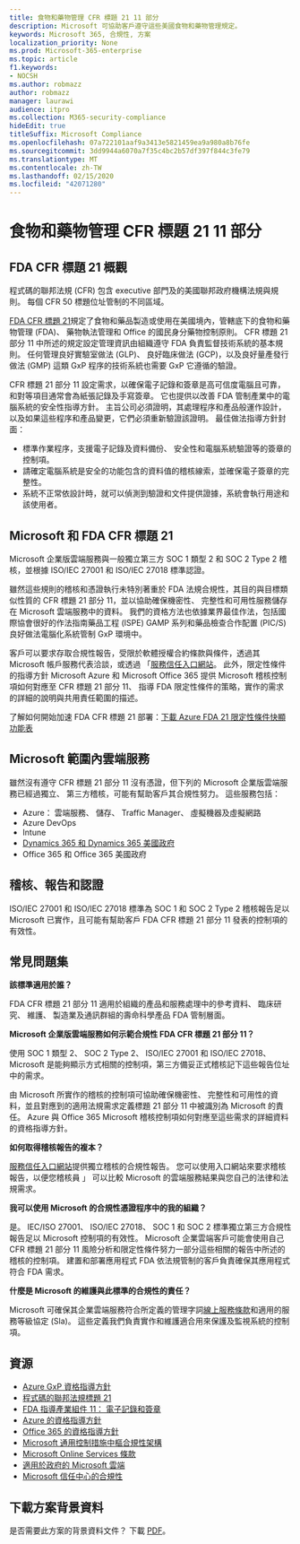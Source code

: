 ```yaml
---
title: 食物和藥物管理 CFR 標題 21 11 部分
description: Microsoft 可協助客戶遵守這些美國食物和藥物管理規定。
keywords: Microsoft 365, 合規性, 方案
localization_priority: None
ms.prod: Microsoft-365-enterprise
ms.topic: article
f1.keywords:
- NOCSH
ms.author: robmazz
author: robmazz
manager: laurawi
audience: itpro
ms.collection: M365-security-compliance
hideEdit: true
titleSuffix: Microsoft Compliance
ms.openlocfilehash: 07a722101aaf9a3413e5821459ea9a980a8b76fe
ms.sourcegitcommit: 3dd9944a6070a7f35c4bc2b57df397f844c3fe79
ms.translationtype: MT
ms.contentlocale: zh-TW
ms.lasthandoff: 02/15/2020
ms.locfileid: "42071280"
---
```

# <a name="food-and-drug-administration-cfr-title-21-part-11"></a>食物和藥物管理 CFR 標題 21 11 部分

## <a name="fda-cfr-title-21-overview"></a>FDA CFR 標題 21 概觀

程式碼的聯邦法規 (CFR) 包含 executive 部門及的美國聯邦政府機構法規與規則。 每個 CFR 50 標題位址管制的不同區域。

[FDA CFR 標題 21](https://aka.ms/FDA-CFR)規定了食物和藥品製造或使用在美國境內，管轄底下的食物和藥物管理 (FDA)、 藥物執法管理和 Office 的國民身分藥物控制原則。 CFR 標題 21 部分 11 中所述的規定設定管理資訊由組織遵守 FDA 負責監督技術系統的基本規則。 任何管理良好實驗室做法 (GLP)、 良好臨床做法 (GCP)，以及良好量產發行做法 (GMP) 這類 GxP 程序的技術系統也需要 GxP 它遵循的驗證。

CFR 標題 21 部分 11 設定需求，以確保電子記錄和簽章是高可信度電腦且可靠，和對等項目通常會為紙張記錄及手寫簽章。 它也提供以改善 FDA 管制產業中的電腦系統的安全性指導方針。 主旨公司必須證明，其處理程序和產品般運作設計，以及如果這些程序和產品變更，它們必須重新驗證該證明。 最佳做法指導方針封面：

- 標準作業程序，支援電子記錄及資料備份、 安全性和電腦系統驗證等的簽章的控制項。
- 請確定電腦系統是安全的功能包含的資料值的稽核線索，並確保電子簽章的完整性。
- 系統不正常依設計時，就可以偵測到驗證和文件提供證據，系統會執行用途和該使用者。

## <a name="microsoft-and-fda-cfr-title-21"></a>Microsoft 和 FDA CFR 標題 21

Microsoft 企業版雲端服務與一般獨立第三方 SOC 1 類型 2 和 SOC 2 Type 2 稽核，並根據 ISO/IEC 27001 和 ISO/IEC 27018 標準認證。

雖然這些規則的稽核和憑證執行未特別著重於 FDA 法規合規性，其目的與目標類似性質的 CFR 標題 21 部分 11，並以協助確保機密性、 完整性和可用性服務儲存在 Microsoft 雲端服務中的資料。 我們的資格方法也依據業界最佳作法，包括國際協會很好的作法指南藥品工程 (ISPE) GAMP 系列和藥品檢查合作配置 (PIC/S) 良好做法電腦化系統管制 GxP 環境中。

客戶可以要求存取合規性報告，受限於軟體授權合約條款與條件，透過其 Microsoft 帳戶服務代表洽談，或透過 「[服務信任入口網站](https://aka.ms/stphelp)。 此外，限定性條件的指導方針 Microsoft Azure 和 Microsoft Office 365 提供 Microsoft 稽核控制項如何對應至 CFR 標題 21 部分 11、 指導 FDA 限定性條件的策略，實作的需求的詳細的說明與共用責任範圍的描述。

了解如何開始加速 FDA CFR 標題 21 部署：[下載 Azure FDA 21 限定性條件快顯功能表](https://go.microsoft.com/fwlink/p/?linkid=2086604)

## <a name="microsoft-in-scope-cloud-services"></a>Microsoft 範圍內雲端服務

雖然沒有遵守 CFR 標題 21 部分 11 沒有憑證，但下列的 Microsoft 企業版雲端服務已經過獨立、 第三方稽核，可能有幫助客戶其合規性努力。 這些服務包括：

- Azure： 雲端服務、 儲存、 Traffic Manager、 虛擬機器及虛擬網路
- Azure DevOps
- Intune
- [Dynamics 365 和 Dynamics 365 美國政府](https://aka.ms/d365-compliance-list)
- Office 365 和 Office 365 美國政府

## <a name="audits-reports-and-certificates"></a>稽核、報告和認證

ISO/IEC 27001 和 ISO/IEC 27018 標準為 SOC 1 和 SOC 2 Type 2 稽核報告足以 Microsoft 已實作，且可能有幫助客戶 FDA CFR 標題 21 部分 11 發表的控制項的有效性。

## <a name="frequently-asked-questions"></a>常見問題集

**該標準適用於誰？**

FDA CFR 標題 21 部分 11 適用於組織的產品和服務處理中的參考資料、 臨床研究、 維護、 製造業及通訊群組的壽命科學產品 FDA 管制層面。

**Microsoft 企業版雲端服務如何示範合規性 FDA CFR 標題 21 部分 11？**

使用 SOC 1 類型 2、 SOC 2 Type 2、 ISO/IEC 27001 和 ISO/IEC 27018、 Microsoft 是能夠顯示方式相關的控制項，第三方備妥正式稽核記下這些報告位址中的需求。

由 Microsoft 所實作的稽核的控制項可協助確保機密性、 完整性和可用性的資料，並且對應到的適用法規需求定義標題 21 部分 11 中被識別為 Microsoft 的責任。 Azure 與 Office 365 Microsoft 稽核控制項如何對應至這些需求的詳細資料的資格指導方針。

**如何取得稽核報告的複本？**

[服務信任入口網站](https://aka.ms/stphelp)提供獨立稽核的合規性報告。 您可以使用入口網站來要求稽核報告，以便您稽核員 」 可以比較 Microsoft 的雲端服務結果與您自己的法律和法規需求。

**我可以使用 Microsoft 的合規性憑證程序中的我的組織？**

是。 IEC/ISO 27001、 ISO/IEC 27018、 SOC 1 和 SOC 2 標準獨立第三方合規性報告足以 Microsoft 控制項的有效性。 Microsoft 企業雲端客戶可能會使用自己 CFR 標題 21 部分 11 風險分析和限定性條件努力一部分這些相關的報告中所述的稽核的控制項。 建置和部署應用程式 FDA 依法規管制的客戶負責確保其應用程式符合 FDA 需求。

**什麼是 Microsoft 的維護與此標準的合規性的責任？**

Microsoft 可確保其企業雲端服務符合所定義的管理字詞[線上服務條款](https://www.microsoftvolumelicensing.com/DocumentSearch.aspx?Mode=3&DocumentTypeId=31)和適用的服務等級協定 (Sla)。 這些定義我們負責實作和維護適合用來保護及監視系統的控制項。

## <a name="resources"></a>資源

- [Azure GxP 資格指導方針](https://aka.ms/gxpcompliance)
- [程式碼的聯邦法規標題 21](https://aka.ms/FDA-CFR)
- [FDA 指導產業組件 11： 電子記錄和簽章](https://www.fda.gov/RegulatoryInformation/Guidances/ucm125067.htm)
- [Azure 的資格指導方針](https://aka.ms/azurefda21cfrpart11qualguide)
- [Office 365 的資格指導方針](https://aka.ms/o365-qualification-guideline)
- [Microsoft 通用控制措施中樞合規性架構](https://www.microsoft.com/trust-center/compliance/compliance-overview)
- [Microsoft Online Services 條款](https://aka.ms/Online-Services-Terms)
- [適用於政府的 Microsoft 雲端](https://aka.ms/govt-cloud)
- [Microsoft 信任中心的合規性](https://www.microsoft.com/trust-center/compliance/compliance-overview)

## <a name="download-the-offering-backgrounder"></a>下載方案背景資料

是否需要此方案的背景資料文件？ 下載 [PDF](https://download.microsoft.com/download/8/8/D/88DA8B65-8CEE-46A5-8E93-DAFC3699AD06/FDA_Compliance_Backgrounder.pdf)。
